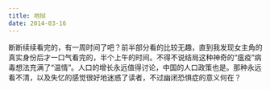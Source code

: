 ```yaml
---
title: 地狱
date: 2014-03-16
---
```


断断续续看完的，有一周时间了吧？前半部分看的比较无趣，直到我发现女主角的真实身份后才一口气看完的，半个上午的时间。不得不说结局这种神奇的“瘟疫”病毒想法充满了“温情”。人口的增长永远值得讨论，中国的人口政策也是。那种永远看不清，以及失忆的感觉很好地迷惑了读者，不过幽闭恐惧症的意义何在？

